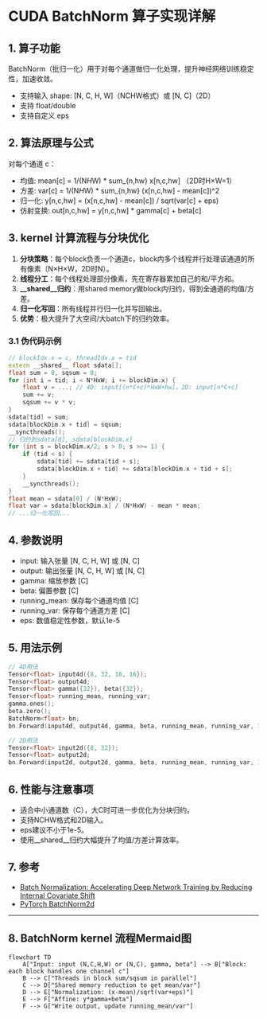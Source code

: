 # CUDA BatchNorm 算子实现详解

## 1. 算子功能
BatchNorm（批归一化）用于对每个通道做归一化处理，提升神经网络训练稳定性，加速收敛。

- 支持输入 shape: [N, C, H, W]（NCHW格式）或 [N, C]（2D）
- 支持 float/double
- 支持自定义 eps

## 2. 算法原理与公式
对每个通道 c：
- 均值:  mean[c] = 1/(N*H*W) * sum_{n,hw} x[n,c,hw]   （2D时H×W=1）
- 方差:  var[c]  = 1/(N*H*W) * sum_{n,hw} (x[n,c,hw] - mean[c])^2
- 归一化: y[n,c,hw] = (x[n,c,hw] - mean[c]) / sqrt(var[c] + eps)
- 仿射变换: out[n,c,hw] = y[n,c,hw] * gamma[c] + beta[c]

## 3. kernel 计算流程与分块优化
1. **分块策略**：每个block负责一个通道c，block内多个线程并行处理该通道的所有像素（N×H×W，2D时N）。
2. **线程分工**：每个线程处理部分像素，先在寄存器累加自己的和/平方和。
3. **__shared__归约**：用shared memory做block内归约，得到全通道的均值/方差。
4. **归一化写回**：所有线程并行归一化并写回输出。
5. **优势**：极大提升了大空间/大batch下的归约效率。

### 3.1 伪代码示例
```cpp
// blockIdx.x = c, threadIdx.x = tid
extern __shared__ float sdata[];
float sum = 0, sqsum = 0;
for (int i = tid; i < N*HxW; i += blockDim.x) {
    float v = ...; // 4D: input[(n*C+c)*HxW+hw]，2D: input[n*C+c]
    sum += v;
    sqsum += v * v;
}
sdata[tid] = sum;
sdata[blockDim.x + tid] = sqsum;
__syncthreads();
// 归约到sdata[0], sdata[blockDim.x]
for (int s = blockDim.x/2; s > 0; s >>= 1) {
    if (tid < s) {
        sdata[tid] += sdata[tid + s];
        sdata[blockDim.x + tid] += sdata[blockDim.x + tid + s];
    }
    __syncthreads();
}
float mean = sdata[0] / (N*HxW);
float var = sdata[blockDim.x] / (N*HxW) - mean * mean;
// ...归一化写回...
```

## 4. 参数说明
- input: 输入张量 [N, C, H, W] 或 [N, C]
- output: 输出张量 [N, C, H, W] 或 [N, C]
- gamma: 缩放参数 [C]
- beta: 偏置参数 [C]
- running_mean: 保存每个通道均值 [C]
- running_var: 保存每个通道方差 [C]
- eps: 数值稳定性参数，默认1e-5

## 5. 用法示例
```cpp
// 4D用法
Tensor<float> input4d({8, 32, 16, 16});
Tensor<float> output4d;
Tensor<float> gamma({32}), beta({32});
Tensor<float> running_mean, running_var;
gamma.ones();
beta.zero();
BatchNorm<float> bn;
bn.Forward(input4d, output4d, gamma, beta, running_mean, running_var, 1e-5f);

// 2D用法
Tensor<float> input2d({8, 32});
Tensor<float> output2d;
bn.Forward(input2d, output2d, gamma, beta, running_mean, running_var, 1e-5f);
```

## 6. 性能与注意事项
- 适合中小通道数（C），大C时可进一步优化为分块归约。
- 支持NCHW格式和2D输入。
- eps建议不小于1e-5。
- 使用__shared__归约大幅提升了均值/方差计算效率。

## 7. 参考
- [Batch Normalization: Accelerating Deep Network Training by Reducing Internal Covariate Shift](https://arxiv.org/abs/1502.03167)
- [PyTorch BatchNorm2d](https://pytorch.org/docs/stable/generated/torch.nn.BatchNorm2d.html)

---

## 8. BatchNorm kernel 流程Mermaid图

```mermaid
flowchart TD
    A["Input: input (N,C,H,W) or (N,C), gamma, beta"] --> B["Block: each block handles one channel c"]
    B --> C["Threads in block sum/sqsum in parallel"]
    C --> D["Shared memory reduction to get mean/var"]
    D --> E["Normalization: (x-mean)/sqrt(var+eps)"]
    E --> F["Affine: y*gamma+beta"]
    F --> G["Write output, update running_mean/var"]
```
